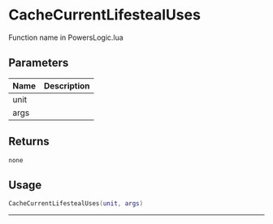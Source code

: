 # CacheCurrentLifestealUses

Function name in PowersLogic.lua

## Parameters

| Name | Description |
| ---- | ----------- |
| unit |             |
| args |             |

## Returns

`none`

## Usage

```lua
CacheCurrentLifestealUses(unit, args)
```

---
